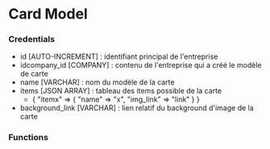 # Card Model

### Credentials

- id [AUTO-INCREMENT] : identifiant principal de l'entreprise
- idcompany_id [COMPANY] : contenu de l'entreprise qui a créé le modèle de carte
- name [VARCHAR] : nom du modèle de la carte
- items [JSON ARRAY] : tableau des items possible de la carte
    - {
    "itemx" => {
        "name" => "x",
        "img_link" => "link"
        }
    }
- background_link [VARCHAR] : lien relatif du background d'image de la carte

### Functions